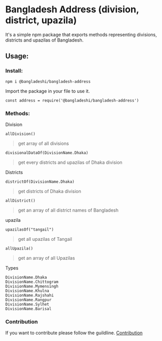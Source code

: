 # Bangladesh Address (division, district, upazila)

It's a simple npm package that exports methods representing divisions, districts and upazilas of Bangladesh.

## Usage:

### Install:

    npm i @bangladeshi/bangladesh-address

Import the package in your file to use it.

    const address = require('@bangladeshi/bangladesh-address')

### Methods:

Division

    allDivision()

> get array of all divisions

    divisionalDataOf(DivisionName.Dhaka)

> get every districts and upazilas of Dhaka division

Districts

    districtOf(DivisionName.Dhaka)

> get districts of Dhaka division

    allDistrict()

> get an array of all district names of Bangladesh

upazila

    upazilasOf("tangail")

> get all upazilas of Tangail

    allUpazila()

> get an array of all Upazilas

Types

    DivisionName.Dhaka
    DivisionName.Chittogram
    DivisionName.Mymensingh
    DivisionName.Khulna
    DivisionName.Rajshahi
    DivisionName.Rangpur
    DivisionName.Sylhet
    DivisionName.Barisal

### Contribution

If you want to contribute please follow the guildline. [Contribution](https://github.com/rajuAhmed1705/bangladesh-address/blob/master/CONTRIBUTING.md)
